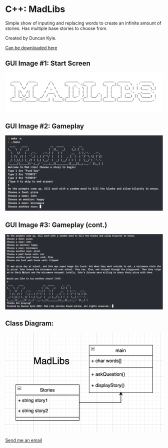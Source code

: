 # C++: MadLibs
Simple show of inputing and replacing words to create an infinite amount of stories. Has multiple base stories to choose from.

Created by Duncan Kyle.

[Can be downloaded here](/apps/MadLibs.zip)

## GUI Image #1: Start Screen
![MadLibs Start Screen](/images/MLstart.png)

## GUI Image #2: Gameplay
![MadLibs Gameplay](/images/MLgame1.png)

## GUI Image #3: Gameplay (cont.)
![MadLibs Gameplay2](/images/MLgame2.png)

## Class Diagram:
![MadLibs Class Diagram](/images/MLclass.png)

[Send me an email](mailto:real.duncpunc@gmail.com?subject=[GitHub])
